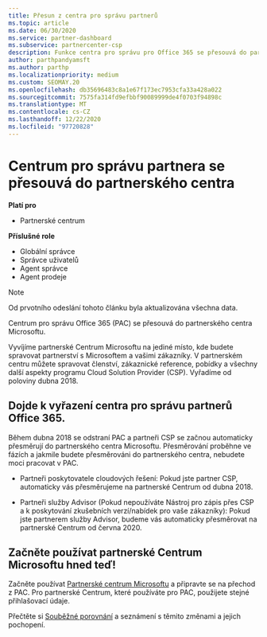 ```yaml
---
title: Přesun z centra pro správu partnerů
ms.topic: article
ms.date: 06/30/2020
ms.service: partner-dashboard
ms.subservice: partnercenter-csp
description: Funkce centra pro správu pro Office 365 se přesouvá do partnerského centra. Zjistěte, co to znamená a jak se dají dělat věci v partnerském centru.
author: parthpandyamsft
ms.author: parthp
ms.localizationpriority: medium
ms.custom: SEOMAY.20
ms.openlocfilehash: db35696483c8a1e67f173ec7953cfa33a428a022
ms.sourcegitcommit: 7575fa314fd9efbbf90089999de4f0703f94898c
ms.translationtype: MT
ms.contentlocale: cs-CZ
ms.lasthandoff: 12/22/2020
ms.locfileid: "97720828"
---
```

# <a name="partner-admin-center-is-moving-to-the-partner-center"></a>Centrum pro správu partnera se přesouvá do partnerského centra

**Platí pro**

- Partnerské centrum

**Příslušné role**
- Globální správce
- Správce uživatelů
- Agent správce
- Agent prodeje

> [!NOTE]  
> Od prvotního odeslání tohoto článku byla aktualizována všechna data.

Centrum pro správu Office 365 (PAC) se přesouvá do partnerského centra Microsoftu.

Vyvíjíme partnerské Centrum Microsoftu na jediné místo, kde budete spravovat partnerství s Microsoftem a vašimi zákazníky. V partnerském centru můžete spravovat členství, zákaznické reference, pobídky a všechny další aspekty programu Cloud Solution Provider (CSP). Vyřadíme od poloviny dubna 2018.

## <a name="the-office-365-partner-admin-center-pac-will-be-retired"></a>Dojde k vyřazení centra pro správu partnerů Office 365.

Během dubna 2018 se odstraní PAC a partneři CSP se začnou automaticky přesměrují do partnerského centra Microsoftu. Přesměrování proběhne ve fázích a jakmile budete přesměrováni do partnerského centra, nebudete moci pracovat v PAC. 

- Partneři poskytovatele cloudových řešení: Pokud jste partner CSP, automaticky vás přesměrujeme na partnerské Centrum od dubna 2018.

- Partneři služby Advisor (Pokud nepoužíváte Nástroj pro zápis přes CSP a k poskytování zkušebních verzí/nabídek pro vaše zákazníky): Pokud jste partnerem služby Advisor, budeme vás automaticky přesměrovat na partnerské Centrum od června 2020.

## <a name="start-using-the-microsoft-partner-center-now"></a>Začněte používat partnerské Centrum Microsoftu hned teď!

Začněte používat [Partnerské centrum Microsoftu](https://partnercenter.microsoft.com/) a připravte se na přechod z PAC.  Pro partnerské Centrum, které používáte pro PAC, použijete stejné přihlašovací údaje.

Přečtěte si [Souběžné porovnání](moving-from-pac-to-pc.md) a seznámení s těmito změnami a jejich pochopení.